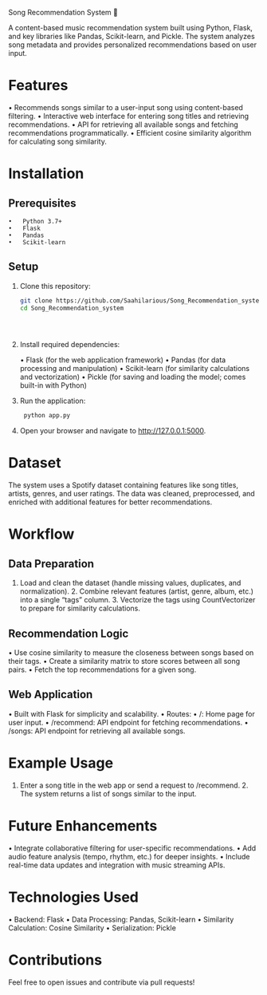 Song Recommendation System 🎵

A content-based music recommendation system built using Python, Flask, and key libraries like Pandas, Scikit-learn, and Pickle. The system analyzes song metadata and provides personalized recommendations based on user input.

# Features

  •	Recommends songs similar to a user-input song using content-based filtering.
	•	Interactive web interface for entering song titles and retrieving recommendations.
	•	API for retrieving all available songs and fetching recommendations programmatically.
	•	Efficient cosine similarity algorithm for calculating song similarity.



# Installation

## Prerequisites

	•	Python 3.7+
	•	Flask
	•	Pandas
	•	Scikit-learn

## Setup

1. Clone this repository:
   ```bash
   git clone https://github.com/Saahilarious/Song_Recommendation_system
   cd Song_Recommendation_system


       

2.	Install required dependencies:

 	•	Flask (for the web application framework)
	•	Pandas (for data processing and manipulation)
	•	Scikit-learn (for similarity calculations and vectorization)
	•	Pickle (for saving and loading the model; comes built-in with Python)


3.	Run the application:
    ```bash
  	 python app.py  

 4.	Open your browser and navigate to http://127.0.0.1:5000.

# Dataset

The system uses a Spotify dataset containing features like song titles, artists, genres, and user ratings. The data was cleaned, preprocessed, and enriched with additional features for better recommendations.

# Workflow

## Data Preparation

  1.	Load and clean the dataset (handle missing values, duplicates, and normalization).
	2.	Combine relevant features (artist, genre, album, etc.) into a single “tags” column.
	3.	Vectorize the tags using CountVectorizer to prepare for similarity calculations.

## Recommendation Logic

  •	Use cosine similarity to measure the closeness between songs based on their tags.
	•	Create a similarity matrix to store scores between all song pairs.
	•	Fetch the top recommendations for a given song.

## Web Application

  •	Built with Flask for simplicity and scalability.
	•	Routes:
	•	/: Home page for user input.
	•	/recommend: API endpoint for fetching recommendations.
	•	/songs: API endpoint for retrieving all available songs.

# Example Usage

  1.	Enter a song title in the web app or send a request to /recommend.
	2.	The system returns a list of songs similar to the input.

# Future Enhancements

  •	Integrate collaborative filtering for user-specific recommendations.
	•	Add audio feature analysis (tempo, rhythm, etc.) for deeper insights.
	•	Include real-time data updates and integration with music streaming APIs.

# Technologies Used

  •	Backend: Flask
	•	Data Processing: Pandas, Scikit-learn
	•	Similarity Calculation: Cosine Similarity
	•	Serialization: Pickle

# Contributions

Feel free to open issues and contribute via pull requests!
